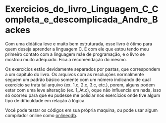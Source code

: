 # Exercicios_do_livro_Linguagem_C_Completa_e_descomplicada_Andre_Backes
Com uma didática leve e muito bem estruturada, esse livro é ótimo para quem deseja aprender a linguagem C. É com ele que estou tendo meu primeiro contato com a linguagem mãe de programação, e o livro se mostrou muito adequado. Fica a recomendação do mesmo.

Os exercícios estão devidamente separados por pastas, que correspondem a um capítulo do livro.
Os arquivos com as resoluções normalmente seguem um padrão básico somente com um número indicando de qual exercício se trata tal arquivo (ex. 1.c, 2.c, 3.c, etc.), porem, alguns podem estar com uma leve alteração (ex. 1_At.c), oque não influencia em nada, isso só ocorreu para que eu pudesse me policiar nos exercícios onde tive algum tipo de dificuldade em relação à lógica.

Você pode testar os códigos em sua própria maquina, ou pode usar algum compilador online como [onlinegdb](https://www.onlinegdb.com/).
